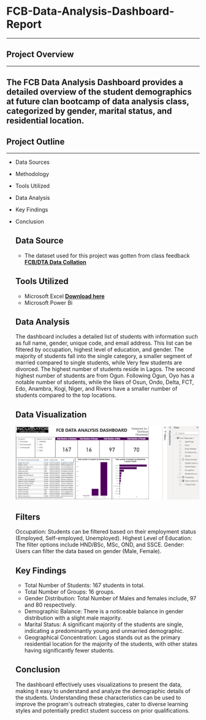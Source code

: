 # FCB-Data-Analysis-Dashboard-Report
---
## Project Overview
---

The FCB Data Analysis Dashboard provides a detailed overview of the student demographics at future clan bootcamp of data analysis class, categorized by gender, marital status, and residential location.
---- 
## Project Outline
---
- Data Sources
- Methodology
- Tools Utilized
- Data Analysis
- Key Findings
- Conclusion
  ## Data Source
  - The dataset used for this project was gotten from class feedback **[FCB/DTA Data Collation](https://docs.google.com/spreadsheets/d/1slHSvA-UtOkseFsfuJJZiOL222vusWt6xEbFOXYxElQ/edit?usp=drivesdk)**
  ## Tools Utilized
  - Microsoft Excel **[Download here](https://www.microsoft.com/en-us/microsoft-365/excel)**
  - Microsoft Power Bi
  ## Data Analysis
  The dashboard includes a detailed list of students with information such as full name, gender, unique code, and email address. This list can be filtered by occupation, highest level of education, and gender. The majority of students fall into the single category, a smaller segment of married compared to single students, while Very few students are divorced. The highest number of students reside in Lagos. The second highest number of students are from Ogun. Following Ogun, Oyo has a notable number of students, while the likes of Osun, Ondo, Delta, FCT, Edo, Anambra, Kogi, Niger, and Rivers have a smaller number of students compared to the top locations.
  ## Data Visualization
  ![Student Resp.PNG](https://github.com/oyinloyejoshuaoluwaseyi/FCB-Data-Analysis-Dashboard-Report/blob/main/Student%20Resp.PNG)
  
  ## Filters
  Occupation: Students can be filtered based on their employment status (Employed, Self-employed, Unemployed).
  Highest Level of Education: The filter options include HND/BSc, MSc, OND, and SSCE.
  Gender: Users can filter the data based on gender (Male, Female).
  ## Key Findings
  - Total Number of Students: 167 students in total.
  - Total Number of Groups: 16 groups.
  - Gender Distribution: Total Number of Males and females include, 97 and 80 respectively.
  - Demographic Balance: There is a noticeable balance in gender distribution with a slight male majority.
  - Marital Status: A significant majority of the students are single, indicating a predominantly young and unmarried demographic.
  - Geographical Concentration: Lagos stands out as the primary residential location for the majority of the students, with other states having significantly fewer students.
  ## Conclusion
  The dashboard effectively uses visualizations to present the data, making it easy to understand and analyze the demographic details of the students. Understanding these characteristics can be used to improve the program's outreach strategies, cater to diverse learning styles and potentially predict student success on prior qualifications.
